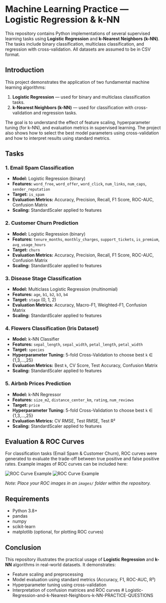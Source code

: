 # Machine Learning Practice — Logistic Regression & k-NN

This repository contains Python implementations of several supervised learning tasks using **Logistic Regression** and **k-Nearest Neighbors (k-NN)**. The tasks include binary classification, multiclass classification, and regression with cross-validation. All datasets are assumed to be in CSV format.

## Introduction

This project demonstrates the application of two fundamental machine learning algorithms:

1. **Logistic Regression** — used for binary and multiclass classification tasks.  
2. **k-Nearest Neighbors (k-NN)** — used for classification with cross-validation and regression tasks.  

The goal is to understand the effect of feature scaling, hyperparameter tuning (for k-NN), and evaluation metrics in supervised learning. The project also shows how to select the best model parameters using cross-validation and how to interpret results using standard metrics.

## Tasks

### 1. Email Spam Classification
- **Model:** Logistic Regression (binary)
- **Features:** `word_free`, `word_offer`, `word_click`, `num_links`, `num_caps`, `sender_reputation`
- **Target:** `is_spam`
- **Evaluation Metrics:** Accuracy, Precision, Recall, F1 Score, ROC-AUC, Confusion Matrix
- **Scaling:** StandardScaler applied to features

### 2. Customer Churn Prediction
- **Model:** Logistic Regression (binary)
- **Features:** `tenure_months`, `monthly_charges`, `support_tickets`, `is_premium`, `avg_usage_hours`
- **Target:** `churn`
- **Evaluation Metrics:** Accuracy, Precision, Recall, F1 Score, ROC-AUC, Confusion Matrix
- **Scaling:** StandardScaler applied to features

### 3. Disease Stage Classification
- **Model:** Multiclass Logistic Regression (multinomial)
- **Features:** `age`, `b1`, `b2`, `b3`, `b4`
- **Target:** `stage` (0, 1, 2)
- **Evaluation Metrics:** Accuracy, Macro-F1, Weighted-F1, Confusion Matrix
- **Scaling:** StandardScaler applied to features

### 4. Flowers Classification (Iris Dataset)
- **Model:** k-NN Classifier
- **Features:** `sepal_length`, `sepal_width`, `petal_length`, `petal_width`
- **Target:** `species`
- **Hyperparameter Tuning:** 5-fold Cross-Validation to choose best `k` ∈ {1,3,…,25}
- **Evaluation Metrics:** Best `k`, CV Score, Test Accuracy, Confusion Matrix
- **Scaling:** StandardScaler applied to features

### 5. Airbnb Prices Prediction
- **Model:** k-NN Regressor
- **Features:** `size_m2`, `distance_center_km`, `rating`, `num_reviews`
- **Target:** `price`
- **Hyperparameter Tuning:** 5-fold Cross-Validation to choose best `k` ∈ {1,3,…,25}
- **Evaluation Metrics:** CV RMSE, Test RMSE, Test R²
- **Scaling:** StandardScaler applied to features

## Evaluation & ROC Curves

For classification tasks (Email Spam & Customer Churn), ROC curves were generated to evaluate the trade-off between true positive and false positive rates. Example images of ROC curves can be included here:

![ROC Curve Example](images/roc_email_spam.png)
![ROC Curve Example](images/roc_customer_churn.png)

*Note: Place your ROC images in an `images/` folder within the repository.*

## Requirements

- Python 3.8+
- pandas
- numpy
- scikit-learn
- matplotlib (optional, for plotting ROC curves)

## Conclusion

This repository illustrates the practical usage of **Logistic Regression** and **k-NN** algorithms in real-world datasets. It demonstrates:

- Feature scaling and preprocessing
- Model evaluation using standard metrics (Accuracy, F1, ROC-AUC, R²)
- Hyperparameter tuning using cross-validation
- Interpretation of confusion matrices and ROC curves  # Logistic-Regression-and-k-Nearest-Neighbors-k-NN-PRACTICE-QUESTIONS
